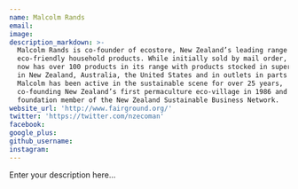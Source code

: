 ```yaml
---
name: Malcolm Rands
email:
image:
description_markdown: >-
  Malcolm Rands is co-founder of ecostore, New Zealand’s leading range of
  eco-friendly household products. While initially sold by mail order, ecostore
  now has over 100 products in its range with products stocked in supermarkets
  in New Zealand, Australia, the United States and in outlets in parts of Asia.
  Malcolm has been active in the sustainable scene for over 25 years,
  co-founding New Zealand’s first permaculture eco-village in 1986 and was a
  foundation member of the New Zealand Sustainable Business Network.
website_url: 'http://www.fairground.org/'
twitter: 'https://twitter.com/nzecoman'
facebook:
google_plus:
github_username:
instagram:
---
```


Enter your description here...

